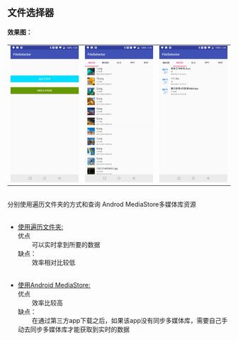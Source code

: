 
## 文件选择器

#### 效果图：

|                    |                     |                            |
|:------------------------------:|:---------------------------------:|:--------------------------------:|
|![](image/one.jpg) | ![](image/two.jpg) | ![](image/three.jpg)|

<br>
分别使用遍历文件夹的方式和查询 Androd MediaStore多媒体库资源</br></br>

* [使用遍历文件夹:](#)</br>
优点</br>
            可以实时拿到所要的数据</br>
缺点：</br>
            效率相对比较低</br></br>
 
* [使用Android MediaStore:](#)</br>
优点</br>
            效率比较高</br>
缺点：</br>
            在通过第三方app下载之后，如果该app没有同步多媒体库，需要自己手动去同步多媒体库才能获取到实时的数据</br>



 
